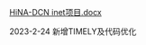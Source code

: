 [HiNA-DCN inet项目.docx](https://github.com/kalsasdf/HiNA-DCN_INET/files/10820403/HiNA-DCN.inet.docx)


2023-2-24 新增TIMELY及代码优化
